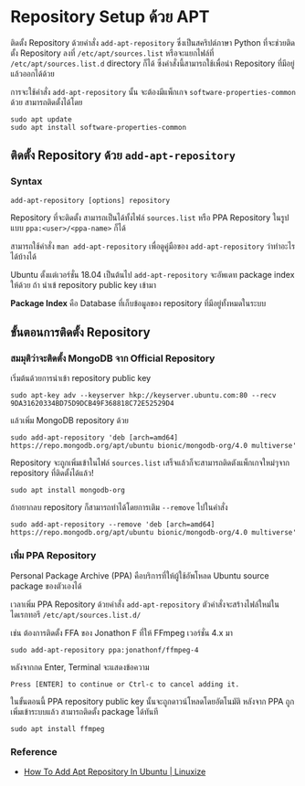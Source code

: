 # Repository Setup ด้วย APT
ติดตั้ง Repository ด้วยคำสั่ง `add-apt-repository` ซึ่งเป็นสคริปต์ภาษา Python ที่จะช่วยติดตั้ง Repository ลงที่ `/etc/apt/sources.list` หรือจะแยกไฟล์ที่ `/etc/apt/sources.list.d` directory ก็ได้ ซึ่งคำสั่งนี้สามารถใช้เพื่อนำ Repository ที่มีอยู่แล้วออกได้ด้วย

การจะใช้คำสั่ง `add-apt-repository` นั้น จะต้องมีแพ็กเกจ `software-properties-common` ด้วย สามารถติดตั้งได้โดย
```
sudo apt update
sudo apt install software-properties-common
```

## ติดตั้ง Repository ด้วย `add-apt-repository`
### Syntax
```
add-apt-repository [options] repository
```

Repository ที่จะติดตั้ง สามารถเป็นได้ทั้งไฟล์ `sources.list` หรือ PPA Repository ในรูปแบบ `ppa:<user>/<ppa-name>` ก็ได้

สามารถใช้คำสั่ง `man add-apt-repository` เพื่อดูคู่มือของ `add-apt-repository` ว่าทำอะไรได้บ้างได้

Ubuntu ตั้งแต่เวอร์ชั่น 18.04 เป็นต้นไป `add-apt-repository` จะอัพเดท package index ให้ด้วย ถ้า นำเข้ repository public key เข้ามา

**Package Index** คือ Database ที่เก็บข้อมูลของ repository ที่มีอยู่ทั้งหมดในระบบ

## ขั้นตอนการติดตั้ง Repository
### สมมุติว่าจะติดตั้ง MongoDB จาก Official Repository

เริ่มต้นด้วยการนำเข้า repository public key
```
sudo apt-key adv --keyserver hkp://keyserver.ubuntu.com:80 --recv 9DA31620334BD75D9DCB49F368818C72E52529D4
```
แล้วเพิ่ม MongoDB repository ด้วย
```
sudo add-apt-repository 'deb [arch=amd64] https://repo.mongodb.org/apt/ubuntu bionic/mongodb-org/4.0 multiverse'
```
Repository จะถูกเพิ่มเข้าในไฟล์ `sources.list`
เสร็จแล้วก็จะสามารถติดตังแพ็กเกจใหม่ๆจาก repository ที่ติดตั้งได้แล้ว!
```
sudo apt install mongodb-org
```
ถ้าอยากลบ repository ก็สามารถทำได้โดยการเติม `--remove` ไปในคำสั่ง
```
sudo add-apt-repository --remove 'deb [arch=amd64] https://repo.mongodb.org/apt/ubuntu bionic/mongodb-org/4.0 multiverse'
```

### เพิ่ม PPA Repository
Personal Package Archive (PPA) คือบริการที่ให้ผู้ใช้อัพโหลด Ubuntu source package ของตัวเองได้

เวลาเพิ่ม PPA Repository ด้วยคำสั่ง `add-apt-repository` ตัวคำสั่งจะสร้างไฟล์ใหม่ในไดเรกทอรี `/etc/apt/sources.list.d/`

เช่น ต้องการติดตั้ง FFA ของ Jonathon F ที่ให้ FFmpeg เวอร์ชั่น 4.x มา
```
sudo add-apt-repository ppa:jonathonf/ffmpeg-4
```
หลังจากกด Enter, Terminal จะแสดงข้อความ
```
Press [ENTER] to continue or Ctrl-c to cancel adding it.
```
ในขั้นตอนนี้ PPA repository public key นั้นจะถูกดาวน์โหลดโดยอัตโนมัติ
หลังจาก PPA ถูกเพิ่มเข้าระบบแล้ว สามารถติดตั้ง package ได้ทันที
```
sudo apt install ffmpeg
```




### Reference
* [How To Add Apt Repository In Ubuntu | Linuxize](https://linuxize.com/post/how-to-add-apt-repository-in-ubuntu/#apt-sources)
